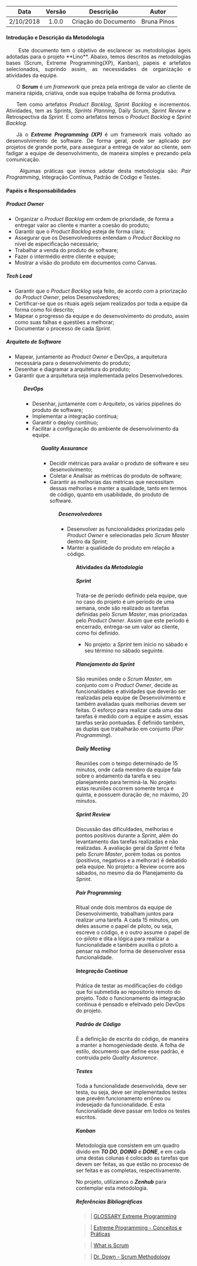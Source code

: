 | Data      | Versão | Descrição            | Autor       |
| :-------: | :----: | :------------------: | :---------: |
| 2/10/2018 | 1.0.0  | Criação do Documento | Bruna Pinos |

#### Introdução e Descrição da Metodologia

<p align="justify">&emsp;&emsp; Este documento tem o objetivo de esclarecer as metodologias ágeis adotadas para o projeto **Lino**. Abaixo, temos descritos as metodologias bases (Scrum, Extreme Programming(XP), Kanban), papeis e artefatos selecionados, suprindo assim, as necessidades de organização e atividades da equipe.</p>

<p align="justify">&emsp;&emsp;O <b><i>Scrum</i></b> é um <i>framework</i> que preza pela entrega de valor ao cliente de maneira rápida, criativa, onde sua equipe trabalha de forma produtiva.</p>
<p align="justify">&emsp;&emsp;Tem como artefatos <i>Product Backlog</i>, <i>Sprint Backlog</i> e incrementos. Atividades, tem as Sprints, <i>Sprints Planning</i>, Daily Scrum, <i>Sprint Review</i> e Retrospectiva da <i>Sprint</i>. E como artefatos temos o <i>Product Backlog</i> e <i>Sprint Backlog</i>.</p>

<p align="justify">&emsp;&emsp;Já o <b><i>Extreme Programming (XP)</i> </b> é um framework mais voltado ao desenvolvimento de software. De forma geral, pode ser aplicado por projetos de grande porte, para assegurar a entrega de valor ao cliente, sem fadigar a equipe de desenvolvimento, de maneira simples e prezando pela comunicação.</p>

<p align="justify">&emsp;&emsp; Algumas práticas que iremos adotar desta metodologia são: <i>Pair Programming</i>, Integração Contínua, Padrão de Código e Testes.</p>

#### Papéis e Responsabilidades

##### <i>Product Owner</i>

<html>
<ul>

<li>Organizar o <i>Product Backlog</i> em ordem de prioridade, de forma a entregar valor ao cliente e manter a coesão do produto;</li>
<li>Garantir que o <i>Product Backlog</i> esteja de forma clara;</li>
<li>Assegurar que os Desenvolvedores entendam o <i>Product Backlog</i> no nível de especificação necessário;</li>
<li>Trabalhar a venda do produto de software;</li>
<li>Fazer o intermédio entre cliente e equipe;</li>
<li>Mostrar a visão do produto em documentos como Canvas.</li>

</ul>
</html>

##### <i>Tech Lead</i>

<html>
<ul>

<li>Garantir que o <i>Product Backlog</i> seja feito, de acordo com a priorização do <i>Product Owner</i>, pelos Desenvolvedores;</li>
<li>Certificar-se que os rituais ageís sejam realizados por toda a equipe da forma como foi descrito;</li>
<li>Mapear o progresso da equipe e do desenvolvimento do produto, assim como suas falhas e questões a melhorar;</li>
<li>Documentar o processo de cada <i>Sprint</i>.</li>

</ul>
</html>

##### Arquiteto de <i>Software</i>

<html>
<ul>

<li>Mapear, juntamente ao <i>Product Owner</i> e DevOps, a arquitetura necessária para o desenvolvimento do produto;</li>
<li>Desenhar e diagramar a arquitetura do produto;</li>
<li>Garantir que a arquitetura seja implementada pelos Desenvolvedores.</li>

<ul>
</html>

##### <i>DevOps</i>

<html>
<ul>

<li>Desenhar, juntamente com o Arquiteto, os vários pipelines do produto de software;</li>
<li>Implementar a integração contínua;</li>
<li>Garantir o deploy contínuo;</li>
<li>Facilitar a configuração do ambiente de desenvolvimento da equipe.</li>

<ul>
</html>

##### <i>Quality Assurance</i>

<html>
<ul>

<li>Decidir métricas para avaliar o produto de software e seu desenvolvimento;</li>
<li>Coletar e Analisar as métricas do produto de software;</li>
<li>Garantir as melhorias das métricas que necessitam dessas melhorias e manter a qualidade, tanto em termos de código, quanto em usabilidade, do produto de software.</li>

<ul>
<html>

##### Desenvolvedores

<html>
<ul>

<li> Desenvolver as funcionalidades priorizadas pelo <i>Product Owner</i> e selecionadas pelo <i>Scrum Master</i> dentro da <i>Sprint</i>;</li>
<li>Manter a qualidade do produto em relação a código.</li>

<ul>
<html>

#### Atividades da <i>Metodologia</i>

##### <i>Sprint</i>

Trata-se de período definido pela equipe, que no caso do projeto é um período de uma semana, onde são realizado as tarefas definidas pelo <i>Scrum Master</i>, mas priorizadas pelo <i>Product Owner</i>.
Assim que este período é encerrado, entrega-se um valor ao cliente, como foi definido.

<html>

<ul>
<li>
No projeto: a <i>Sprint</i> tem início no sábado e seu término no sábado seguinte.
</li>
</ul>

<html>

##### Planejamento da <i>Sprint</i>

São reuniões onde o <i>Scrum Master</i>, em conjunto com o <i>Product Owner</i>, decide as funcionalidades e atividades que deverão ser realizadas pela equipe de Desenvolvimento e também avaliadas quais melhorias devem ser feitas.
O esforço para realizar cada uma das tarefas é medido com a equipe e assim, essas tarefas serão pontuadas.
É definido também, as duplas que trabalharão em conjunto (<i>Pair Programming</i>).

##### <i>Daily Meeting</i>

Reuniões com o tempo determinado de 15 minutos, onde cada membro da equipe fala sobre o andamento da tarefa e seu planejamento para terminá-la.
No projeto: estas reuniões ocorrem somente terça e quinta, e possuem duração de, no máximo, 20 minutos.

##### <i>Sprint Review</i>

Discussão das dificuldades, melhorias e pontos positivos durante a <i>Sprint</i>, além do levantamento das tarefas realizadas e não realizadas.
A avaliação geral da <i>Sprint</i> é feita pelo <i>Scrum Master</i>, porém todas os pontos (positivos, negativos e a melhorar) é debatido pela equipe.
No projeto: a Review ocorre aos sábados, no mesmo dia do Planejamento da <i>Sprint</i>.

##### <i>Pair Programming</i>

Ritual onde dois membros da equipe de Desenvolvimento, trabalham juntos para realizar uma tarefa.
A cada 15 minutos, um deles assume o papel de piloto, ou seja, escreve o código, e o outro assume o papel de co-piloto e dita a lógica para realizar a funcionalidade e também auxilia o piloto a pensar na melhor forma de desenvolver essa funcionalidade.

##### Integração Contínua

Prática de testar as modificações do código que foi submetida ao repositorio remoto do projeto.
Todo o funcionamento da integração continua é pensado e efeitvado pelo DevOps do projeto.

##### Padrão de Código

É a definição de escrita do código, de maneira a manter a homogeniedade deste.
A folha de estilo, documento que define esse padrão, é contruida pelo <i>Quality Assurence</i>.

##### Testes

Toda a funcionalidade desenvolvida, deve ser testa, ou seja, deve ser implementados testes que prevêm funcionamento errôneo ou indesejado da funcionalidade. E esta funcionalidade deve passar em todos os testes escritos.

##### <i>Kanban</i>

Metodologia que consistem em um quadro divido em <i><b>TO DO</b></i>, <i><b>DOING</b></i> e <i><b>DONE</b></i>, e em cada uma destas colunas é colocado as tarefas que devem ser feitas, as que estão no processo de ser feitas e as completas, respectivamente.

No projeto, utilizamos o <i><b>Zenhub</b></i> para contemplar esta metodologia.

##### Referências Bibliográficas

> | [GLOSSARY Extreme Programming](<https://www.agilealliance.org/glossary/xp/#q=~(filters~(postType~(~'post~'aa_book~'aa_event_session~'aa_experience_report~'aa_glossary~'aa_research_paper~'aa_video)~tags~(~'xp))~searchTerm~'~sort~false~sortDirection~'asc~page~1)>)

> | [Extreme Programming - Conceitos e Práticas](https://www.devmedia.com.br/extreme-programming-conceitos-e-praticas/1498)

> | [What is Scrum](https://www.scrum.org/resources/what-is-scrum?gclid=Cj0KCQjwlK7cBRCnARIsAJiE3Mg-GBLapVDq-TPyx-wt0K0_8jLFjB14XaEjPZzMTJUJ5fPvZWmQmokaAs23EALw_wcB)

> | [Dr. Down - Scrum Methodology](https://github.com/fga-eps-mds/2018.1-Dr-Down/blob/develop/docs/eps/SCRUM_METHODOLOGY_DRDOWN.md)
